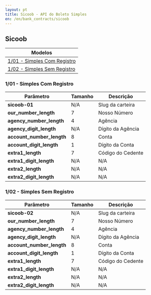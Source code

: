 ```yaml
---
layout: pt
title: Sicoob - API do Boleto Simples
en: /en/bank_contracts/sicoob
---
```


## Sicoob

| Modelos                 
| ------------------------
| [1/01 - Simples Com Registro](#simples-com-registro)
| [1/02 - Simples Sem Registro](#simples-sem-registro)

### 1/01 - Simples Com Registro

| Parâmetro                 | Tamanho | Descrição
| ------------------------- | ------- | -------------------
| **sicoob-01**             | N/A     | Slug da carteira
| **our_number_length**     | 7       | Nosso Número
| **agency_number_length**  | 4       | Agência
| **agency_digit_length**   | N/A     | Dígito da Agência
| **account_number_length** | 8       | Conta
| **account_digit_length**  | 1       | Dígito da Conta
| **extra1_length**         | 7       | Código do Cedente
| **extra1_digit_length**   | N/A     | N/A
| **extra2_length**         | N/A     | N/A
| **extra2_digit_length**   | N/A     | N/A

### 1/02 - Simples Sem Registro

| Parâmetro                 | Tamanho | Descrição
| ------------------------- | ------- | -------------------
| **sicoob-02**             | N/A     | Slug da carteira
| **our_number_length**     | 7       | Nosso Número
| **agency_number_length**  | 4       | Agência
| **agency_digit_length**   | N/A     | Dígito da Agência
| **account_number_length** | 8       | Conta
| **account_digit_length**  | 1       | Dígito da Conta
| **extra1_length**         | 7       | Código do Cedente
| **extra1_digit_length**   | N/A     | N/A
| **extra2_length**         | N/A     | N/A
| **extra2_digit_length**   | N/A     | N/A

